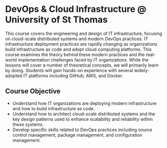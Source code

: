 # DevOps & Cloud Infrastructure @ University of St Thomas
This course covers the engineering and design of IT infrastructure, focusing on cloud-scale distributed systems and modern DevOps practices. IT infrastructure deployment practices are rapidly changing as organizations build infrastructure as code and adopt cloud computing platforms. This course examines the theory behind these modern practices and the real-world implementation challenges faced by IT organizations. 
While the lessons will cover a number of theoretical concepts, we will primarily learn by doing. Students will gain hands-on experience with several widely-adopted IT platforms including GitHub, AWS, and Docker. 
## Course Objective
- Understand how IT organizations are deploying modern infrastructure and how to build infrastructure as code. 
- Understand how to architect cloud-scale distributed systems and the key design patterns used to enhance scalability and reliability within these systems. 
- Develop specific skills related to DevOps practices including source control management, package management, and configuration management.  

